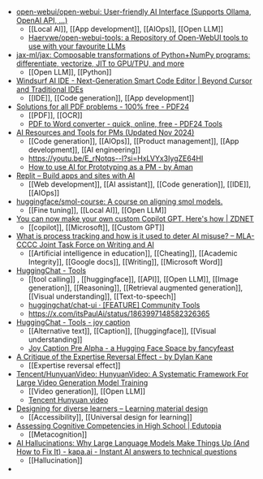 - [open-webui/open-webui: User-friendly AI Interface (Supports Ollama, OpenAI API, ...)](https://github.com/open-webui/open-webui)
	- [[Local AI]], [[App development]], [[AIOps]], [[Open LLM]]
	- [Haervwe/open-webui-tools: a Repository of Open-WebUI tools to use with your favourite LLMs](https://github.com/Haervwe/open-webui-tools)
- [jax-ml/jax: Composable transformations of Python+NumPy programs: differentiate, vectorize, JIT to GPU/TPU, and more](https://github.com/jax-ml/jax)
	- [[Open LLM]], [[Python]]
- [Windsurf AI IDE - Next-Generation Smart Code Editor | Beyond Cursor and Traditional IDEs](https://windsurfai.org/)
	- [[IDE]], [[Code generation]], [[App development]]
- [Solutions for all PDF problems - 100% free - PDF24](https://www.pdf24.org/en/)
	- [[PDF]], [[OCR]]
	- [PDF to Word converter - quick, online, free - PDF24 Tools](https://tools.pdf24.org/en/pdf-to-word)
- [AI Resources and Tools for PMs (Updated Nov 2024)](https://amankhan1.substack.com/p/ai-resources-and-tools-for-pms-updated)
	- [[Code generation]], [[AIOps]], [[Product management]], [[App development]], [[AI engineering]]
	- https://youtu.be/E_rNotqs--I?si=HxLVYx3IygZE64HI
	- [How to use AI for Prototyping as a PM - by Aman](https://amankhan1.substack.com/p/how-to-use-ai-for-prototyping-as)
- [Replit – Build apps and sites with AI](https://replit.com/)
	- [[Web development]], [[AI assistant]], [[Code generation]], [[IDE]], [[AIOps]]
- [huggingface/smol-course: A course on aligning smol models.](https://github.com/huggingface/smol-course?tab=readme-ov-file)
	- [[Fine tuning]], [[Local AI]], [[Open LLM]]
- [You can now make your own custom Copilot GPT. Here's how | ZDNET](https://www.zdnet.com/article/you-can-now-make-your-own-custom-copilot-gpt-heres-how/#ftag=RSSbaffb68)
	- [[copilot]], [[Microsoft]], [[Custom GPT]]
- [What is process tracking and how is it used to deter AI misuse? – MLA-CCCC Joint Task Force on Writing and AI](https://aiandwriting.hcommons.org/2024/11/25/what-is-process-tracking-and-how-is-it-used-to-deter-ai-misuse/)
	- [[Artificial intelligence in education]], [[Cheating]], [[Academic Integrity]], [[Google docs]], [[Writing]], [[Microsoft Word]]
- [HuggingChat - Tools](https://huggingface.co/chat/tools)
	- [[tool calling]] , [[huggingface]], [[API]], [[Open LLM]], [[Image generation]], [[Reasoning]], [[Retrieval augmented generation]], [[Visual understanding]], [[Text-to-speech]]
	- [huggingchat/chat-ui · [FEATURE] Community Tools](https://huggingface.co/spaces/huggingchat/chat-ui/discussions/569)
	- https://x.com/itsPaulAi/status/1863997148582326365
- [HuggingChat - Tools - joy caption](https://huggingface.co/chat/tools/66e79c1bf3fbe4cd05735259)
	- [[Alternative text]], [[Caption]], [[huggingface]], [[Visual understanding]]
	- [Joy Caption Pre Alpha - a Hugging Face Space by fancyfeast](https://huggingface.co/spaces/fancyfeast/joy-caption-pre-alpha)
- [A Critique of the Expertise Reversal Effect - by Dylan Kane](https://fivetwelvethirteen.substack.com/p/a-critique-of-the-expertise-reversal?publication_id=1659456&post_id=151783051&isFreemail=true&r=10840)
	- [[Expertise reversal effect]]
- [Tencent/HunyuanVideo: HunyuanVideo: A Systematic Framework For Large Video Generation Model Training](https://github.com/Tencent/HunyuanVideo)
	- [[Video generation]], [[Open LLM]]
	- [Tencent Hunyuan video](https://aivideo.hunyuan.tencent.com/)
- [Designing for diverse learners – Learning material design](https://designingfordiverselearners.info/)
	- [[Accessibility]], [[Universal design for learning]]
- [Assessing Cognitive Competencies in High School | Edutopia](https://www.edutopia.org/article/assessing-cognitive-competencies-high-school)
	- [[Metacognition]]
- [AI Hallucinations: Why Large Language Models Make Things Up (And How to Fix It) - kapa.ai - Instant AI answers to technical questions](https://www.kapa.ai/blog/ai-hallucination)
	- [[Hallucination]]
-